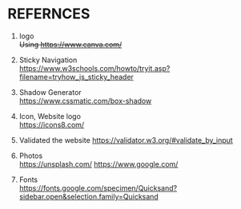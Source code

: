 # REFERNCES

1. logo  
~~Using https://www.canva.com/~~

2. Sticky Navigation  
https://www.w3schools.com/howto/tryit.asp?filename=tryhow_js_sticky_header 

3. Shadow Generator  
https://www.cssmatic.com/box-shadow

4. Icon, Website logo  
https://icons8.com/

3. Validated the website 
https://validator.w3.org/#validate_by_input

4. Photos  
https://unsplash.com/
https://www.google.com/

5. Fonts  
https://fonts.google.com/specimen/Quicksand?sidebar.open&selection.family=Quicksand





